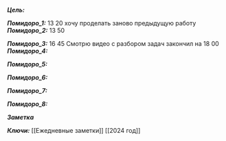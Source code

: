 
***Цель:***  

***Помидоро_1:*** 13 20
хочу проделать заново предыдущую работу 
***Помидоро_2:*** 13 50

***Помидоро_3:*** 16 45
Смотрю видео с разбором задач
закончил на 18 00
***Помидоро_4:*** 

***Помидоро_5:*** 

***Помидоро_6:*** 

***Помидоро_7:*** 

***Помидоро_8:*** 

***Заметка*** 


***Ключи:*** [[Ежедневные заметки]] [[2024 год]]
